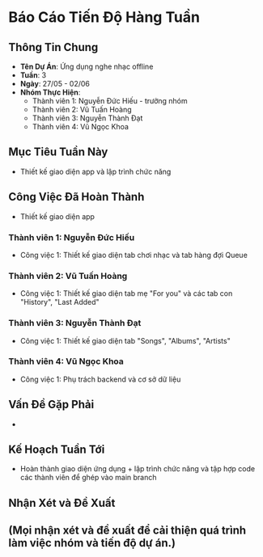 # Báo Cáo Tiến Độ Hàng Tuần

## Thông Tin Chung
- **Tên Dự Án**: Ứng dụng nghe nhạc offline 
- **Tuần**: 3
- **Ngày**: 27/05 - 02/06	
- **Nhóm Thực Hiện**: 
  - Thành viên 1: Nguyễn Đức Hiếu - trưởng nhóm
  - Thành viên 2: Vũ Tuấn Hoàng
  - Thành viên 3: Nguyễn Thành Đạt
  - Thành viên 4: Vũ Ngọc Khoa

## Mục Tiêu Tuần Này
- Thiết kế giao diện app và lập trình chức năng

## Công Việc Đã Hoàn Thành
- Thiết kế giao diện app

### Thành viên 1: Nguyễn Đức Hiếu
- Công việc 1: Thiết kế giao diện tab chơi nhạc và tab hàng đợi Queue

### Thành viên 2: Vũ Tuấn Hoàng
- Công việc 1: Thiết kế giao diện tab mẹ "For you" và các tab con "History", "Last Added"

### Thành viên 3: Nguyễn Thành Đạt
- Công việc 1: Thiết kế giao diện tab "Songs", "Albums", "Artists"

### Thành viên 4: Vũ Ngọc Khoa
- Công việc 1: Phụ trách backend và cơ sở dữ liệu

## Vấn Đề Gặp Phải
- 

## Kế Hoạch Tuần Tới
- Hoàn thành giao diện ứng dụng + lập trình chức năng và tập hợp code các thành viên để ghép vào main branch

## Nhận Xét và Đề Xuất
(Mọi nhận xét và đề xuất để cải thiện quá trình làm việc nhóm và tiến độ dự án.)
- 
